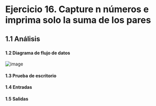 # Ejercicio 16. Capture n números e imprima solo la suma de los pares
## 1.1 Análisis
###
#### 1.2 Diagrama de flujo de datos
![image](https://user-images.githubusercontent.com/113397533/190950675-0ddd490e-ef97-44cd-bab1-ffe41d6ab4c4.png)
#### 1.3 Prueba de escritorio
#### 1.4 Entradas
#### 1.5 Salidas

